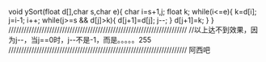 void ySort(float d[],char s,char e){
	char i=s+1,j;
	float k;
	while(i<=e){
		k=d[i];
		j=i-1;
		i++;
		while(j>=s && d[j]>k){
			d[j+1]=d[j];
			j--;
		}
		d[j+1]=k;
	}
}
//////////////////////////////////////////////////////////////////////
//以上达不到效果，因为j--，当j==0时，j--不是-1，而是。。。。。255
//////////////////////////////////////////////////////////////////////
阿西吧
